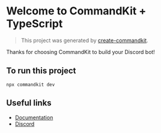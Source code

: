 # Welcome to CommandKit + TypeScript

> This project was generated by [create-commandkit](https://npmjs.com/package/create-commandkit).

Thanks for choosing CommandKit to build your Discord bot!

## To run this project

```
npx commandkit dev
```

## Useful links

-   [Documentation](https://commandkit.dev)
-   [Discord](https://ctrl.lol/discord)
